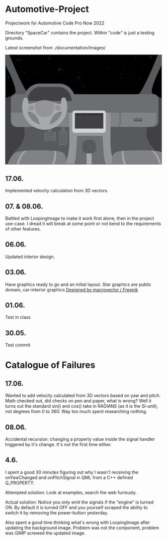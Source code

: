 # Automotive-Project
Projectwork for Automotive Code Pro Now 2022

Directory "SpaceCar" contains the project. Within "code" is just a testing grounds.

Latest screenshot from ./documentation/Images/

<img src="documentation/Images/Screenshot0806.png"></img>

## 17.06.

Implemented velocity calculation from 3D vectors.

## 07. & 08.06.

Battled with LoopingImage to make it work first alone, then in the project use-case. I dread it will break at some point or not bend to the requirements of other features.

## 06.06.

Updated interior design.

## 03.06.

Have graphics ready to go and an initial layout. Star graphics are public domain, car-interior graphics <a href="http://www.freepik.com">Designed by macrovector / Freepik</a>

## 01.06.
Test in class

## 30.05.
Test commit

# Catalogue of Failures

## 17.06.

Wanted to add velocity calculated from 3D vectors based on yaw and pitch. Math checked out, did checks on pen and paper, what is wrong? Well it turns out the standard sin() and cos() take in RADIANS (as it is the SI-unit), not degrees from 0 to 360. Way too much spent researching nothing.

## 08.06.

Accidental recursion: changing a property value inside the signal handler triggered by it's change. It's not the first time either.

## 4.6.

I spent a good 30 minutes figuring out why I wasn't receiving the onYawChanged and onPitchSignal in QML from a C++ defined Q_PROPERTY.

Attempted solution: Look at examples, search the web furiously.

Actual solution: Notice you only emit the signals if the "engine" is turned ON. By default it is turned OFF and you yourself scraped the ability to switch it by removing the power-button yesterday.

Also spent a good time thinking what's wrong with LoopingImage after updating the background image. Problem was not the component, problem was GIMP screwed the updated image.
